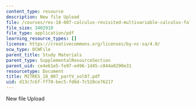```yaml
---
content_type: resource
description: New file Upload
file: /courses/res-18-007-calculus-revisited-multivariable-calculus-fall-2011/d13c7c6fff70bec5fd6d7c520ce76217_MITRES_18_007_partV_sol07.pdf
file_size: 3402910
file_type: application/pdf
learning_resource_types: []
license: https://creativecommons.org/licenses/by-nc-sa/4.0/
ocw_type: OCWFile
parent_title: Study Materials
parent_type: SupplementalResourceSection
parent_uid: ce4e61e5-fe97-e496-1d45-c844a0290e31
resourcetype: Document
title: MITRES_18_007_partV_sol07.pdf
uid: d13c7c6f-ff70-bec5-fd6d-7c520ce76217
---
```

New file Upload